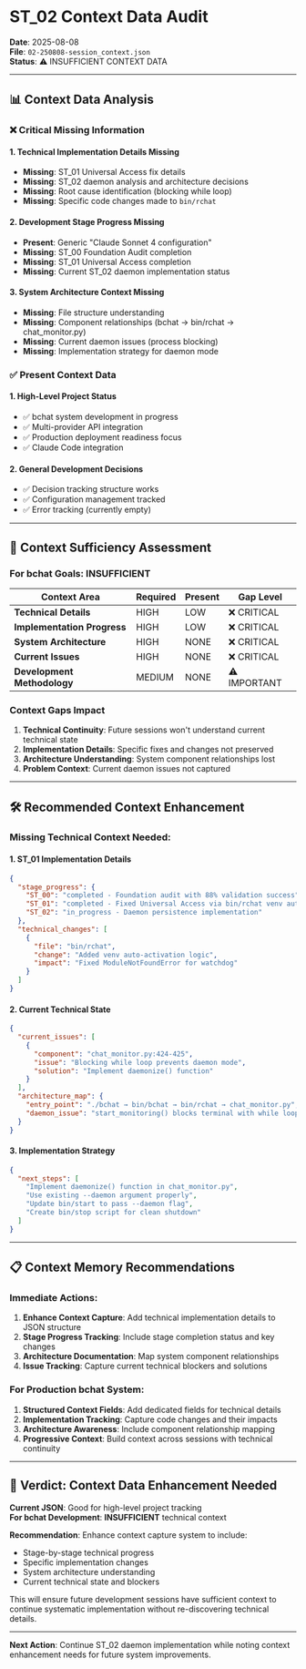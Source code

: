 # ST_02 Context Data Audit

**Date**: 2025-08-08  
**File**: `02-250808-session_context.json`  
**Status**: ⚠️ INSUFFICIENT CONTEXT DATA  

---

## 📊 **Context Data Analysis**

### **❌ Critical Missing Information**

#### **1. Technical Implementation Details Missing**
- **Missing**: ST_01 Universal Access fix details
- **Missing**: ST_02 daemon analysis and architecture decisions
- **Missing**: Root cause identification (blocking while loop)
- **Missing**: Specific code changes made to `bin/rchat`

#### **2. Development Stage Progress Missing**
- **Present**: Generic "Claude Sonnet 4 configuration" 
- **Missing**: ST_00 Foundation Audit completion
- **Missing**: ST_01 Universal Access completion  
- **Missing**: Current ST_02 daemon implementation status

#### **3. System Architecture Context Missing**
- **Missing**: File structure understanding
- **Missing**: Component relationships (bchat → bin/rchat → chat_monitor.py)
- **Missing**: Current daemon issues (process blocking)
- **Missing**: Implementation strategy for daemon mode

### **✅ Present Context Data**

#### **1. High-Level Project Status**
- ✅ bchat system development in progress
- ✅ Multi-provider API integration
- ✅ Production deployment readiness focus
- ✅ Claude Code integration

#### **2. General Development Decisions**
- ✅ Decision tracking structure works
- ✅ Configuration management tracked
- ✅ Error tracking (currently empty)

---

## 🎯 **Context Sufficiency Assessment**

### **For bchat Goals: INSUFFICIENT**

| Context Area | Required | Present | Gap Level |
|--------------|----------|---------|-----------|
| **Technical Details** | HIGH | LOW | ❌ CRITICAL |
| **Implementation Progress** | HIGH | LOW | ❌ CRITICAL |
| **System Architecture** | HIGH | NONE | ❌ CRITICAL |
| **Current Issues** | HIGH | NONE | ❌ CRITICAL |
| **Development Methodology** | MEDIUM | NONE | ⚠️ IMPORTANT |

### **Context Gaps Impact**

1. **Technical Continuity**: Future sessions won't understand current technical state
2. **Implementation Details**: Specific fixes and changes not preserved  
3. **Architecture Understanding**: System component relationships lost
4. **Problem Context**: Current daemon issues not captured

---

## 🛠️ **Recommended Context Enhancement**

### **Missing Technical Context Needed:**

#### **1. ST_01 Implementation Details**
```json
{
  "stage_progress": {
    "ST_00": "completed - Foundation audit with 88% validation success",
    "ST_01": "completed - Fixed Universal Access via bin/rchat venv auto-activation", 
    "ST_02": "in_progress - Daemon persistence implementation"
  },
  "technical_changes": [
    {
      "file": "bin/rchat",
      "change": "Added venv auto-activation logic",
      "impact": "Fixed ModuleNotFoundError for watchdog"
    }
  ]
}
```

#### **2. Current Technical State**
```json
{
  "current_issues": [
    {
      "component": "chat_monitor.py:424-425", 
      "issue": "Blocking while loop prevents daemon mode",
      "solution": "Implement daemonize() function"
    }
  ],
  "architecture_map": {
    "entry_point": "./bchat → bin/bchat → bin/rchat → chat_monitor.py",
    "daemon_issue": "start_monitoring() blocks terminal with while loop"
  }
}
```

#### **3. Implementation Strategy**
```json
{
  "next_steps": [
    "Implement daemonize() function in chat_monitor.py",
    "Use existing --daemon argument properly", 
    "Update bin/start to pass --daemon flag",
    "Create bin/stop script for clean shutdown"
  ]
}
```

---

## 📋 **Context Memory Recommendations**

### **Immediate Actions:**

1. **Enhance Context Capture**: Add technical implementation details to JSON structure
2. **Stage Progress Tracking**: Include stage completion status and key changes
3. **Architecture Documentation**: Map system component relationships
4. **Issue Tracking**: Capture current technical blockers and solutions

### **For Production bchat System:**

1. **Structured Context Fields**: Add dedicated fields for technical details
2. **Implementation Tracking**: Capture code changes and their impacts  
3. **Architecture Awareness**: Include component relationship mapping
4. **Progressive Context**: Build context across sessions with technical continuity

---

## 🎯 **Verdict: Context Data Enhancement Needed**

**Current JSON**: Good for high-level project tracking  
**For bchat Development**: **INSUFFICIENT** technical context

**Recommendation**: Enhance context capture system to include:
- Stage-by-stage technical progress
- Specific implementation changes  
- System architecture understanding
- Current technical state and blockers

This will ensure future development sessions have sufficient context to continue systematic implementation without re-discovering technical details.

---

**Next Action**: Continue ST_02 daemon implementation while noting context enhancement needs for future system improvements.